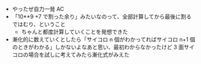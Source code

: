 - やったぜ自力一発 AC
- 「10\*\*9 +7 で割った余り」みたいなのって、全部計算してから最後に割るではむり、ということ
  - ちゃんと都度計算していくことを発想できた
- 漸化的に数えていくとしたら「サイコロ n 個がわかってればサイコロ n+1 個のときがわかる」しかないよなあと思い、最初わからなかったけど 3 面サイコロの場合を試しに考えてみたら漸化式がみえた
